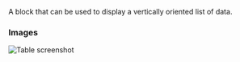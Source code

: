 A block that can be used to display a vertically oriented list of data.

### Images

![Table screenshot](https://gitlab.com/appsemble/appsemble/-/raw/0.35.11/config/assets/list.png)
